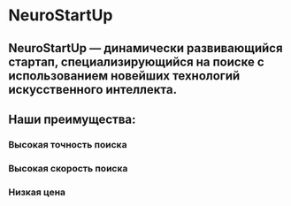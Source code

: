 # NeuroStartUp

## NeuroStartUp — динамически развивающийся стартап, специализирующийся на поиске с использованием новейших технологий искусственного интеллекта.
## Наши преимущества:

### Высокая точность поиска
### Высокая скорость поиска
### Низкая цена